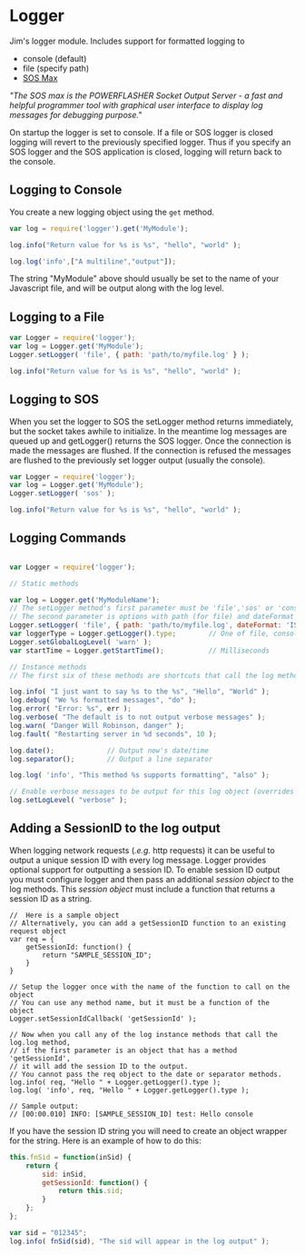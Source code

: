 # Logger #

Jim's logger module. Includes support for formatted logging to

- console (default)
- file (specify path)
- [SOS Max](http://www.sos.powerflasher.com/developer-tools/sosmax/home/)

_"The SOS max is the POWERFLASHER Socket Output Server - a fast and helpful programmer tool with graphical
user interface to display log messages for debugging purpose."_

On startup the logger is set to console.
If a file or SOS logger is closed logging will revert to the previously specified logger.
Thus if you specify an SOS logger and the SOS application is closed, logging will return back to the console.

## Logging to Console ##

You create a new logging object using the ```get``` method.

```javascript
var log = require('logger').get('MyModule');

log.info("Return value for %s is %s", "hello", "world" );

log.log('info',["A multiline","output"]);
```

The string "MyModule" above should usually be set to the name of your Javascript file, and will be output
along with the log level.


## Logging to a File ##

```javascript
var Logger = require('logger');
var log = Logger.get('MyModule');
Logger.setLogger( 'file', { path: 'path/to/myfile.log' } );

log.info("Return value for %s is %s", "hello", "world" );
```

## Logging to SOS ##

When you set the logger to SOS the setLogger method returns immediately, but the socket takes awhile to
initialize. In the meantime log messages are queued up and getLogger() returns the SOS logger. Once the
connection is made the messages are flushed. If the connection is refused the messages are flushed to the
previously set logger output (usually the console).

```javascript
var Logger = require('logger');
var log = Logger.get('MyModule');
Logger.setLogger( 'sos' );

log.info("Return value for %s is %s", "hello", "world" );
```

## Logging Commands ##

```javascript

var Logger = require('logger');

// Static methods

var log = Logger.get('MyModuleName');
// The setLogger method's first parameter must be 'file','sos' or 'console'
// The second parameter is options with path (for file) and dateFormat of ISO or formatMS (default)
Logger.setLogger( 'file', { path: 'path/to/myfile.log', dateFormat: 'ISO' } );
var loggerType = Logger.getLogger().type;        // One of file, console or sos
Logger.setGlobalLogLevel( 'warn' );
var startTime = Logger.getStartTime();           // Milliseconds

// Instance methods
// The first six of these methods are shortcuts that call the log method

log.info( "I just want to say %s to the %s", "Hello", "World" );
log.debug( "We %s formatted messages", "do" );
log.error( "Error: %s", err );
log.verbose( "The default is to not output verbose messages" );
log.warn( "Danger Will Robinson, danger" );
log.fault( "Restarting server in %d seconds", 10 );

log.date();             // Output now's date/time
log.separator();        // Output a line separator

log.log( 'info', "This method %s supports formatting", "also" );

// Enable verbose messages to be output for this log object (overrides global setting)
log.setLogLevel( "verbose" );
```

## Adding a SessionID to the log output ##

When logging network requests (_.e.g._ http requests) it can be useful to output a unique session ID
with every log message. Logger provides optional support for outputting a session ID. To enable
session ID output you must configure logger and then pass an additional _session object_ to the log methods.
This _session object_ must include a function that returns a session ID as a string.

```
//  Here is a sample object
// Alternatively, you can add a getSessionID function to an existing request object
var req = {
    getSessionId: function() {
        return "SAMPLE_SESSION_ID";
    }
}

// Setup the logger once with the name of the function to call on the object
// You can use any method name, but it must be a function of the object
Logger.setSessionIdCallback( 'getSessionId' );

// Now when you call any of the log instance methods that call the log.log method,
// if the first parameter is an object that has a method 'getSessionId',
// it will add the session ID to the output.
// You cannot pass the req object to the date or separator methods.
log.info( req, "Hello " + Logger.getLogger().type );
log.log( 'info', req, "Hello " + Logger.getLogger().type );

// Sample output:
// [00:00.010] INFO: [SAMPLE_SESSION_ID] test: Hello console
```

If you have the session ID string you will need to create an object wrapper for the string.
Here is an example of how to do this:

```javascript
this.fnSid = function(inSid) {
    return {
        sid: inSid,
        getSessionId: function() {
            return this.sid;
        }
    };
};

var sid = "012345";
log.info( fnSid(sid), "The sid will appear in the log output" );
```